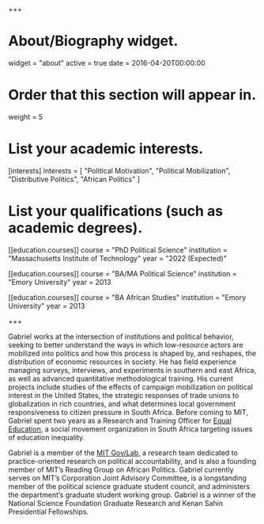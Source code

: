 +++
# About/Biography widget.
widget = "about"
active = true
date = 2016-04-20T00:00:00

# Order that this section will appear in.
weight = 5

# List your academic interests.
[interests]
  interests = [
    "Political Motivation",
    "Political Mobilization",
    "Distributive Politics",
    "African Politics"
  ]

# List your qualifications (such as academic degrees).
[[education.courses]]
  course = "PhD Political Science"
  institution = "Massachusetts Institute of Technology"
  year = "2022 (Expected)"

[[education.courses]]
  course = "BA/MA Political Science"
  institution = "Emory University"
  year = 2013

[[education.courses]]
  course = "BA African Studies"
  institution = "Emory University"
  year = 2013

+++

Gabriel works at the intersection of institutions and political behavior, seeking to better understand the ways in which low-resource actors are mobilized into politics and how this process is shaped by, and reshapes, the distribution of economic resources in society. He has field experience managing surveys, interviews, and experiments in southern and east Africa, as well as advanced quantitative methodological training. His current projects include studies of the effects of campaign mobilization on political interest in the United States, the strategic responses of trade unions to globalization in rich countries, and what determines local government responsiveness to citizen pressure in South Africa. Before coming to MIT, Gabriel spent two years as a Research and Training Officer for [Equal Education](https://equaleducation.org.za/), a social movement organization in South Africa targeting issues of education inequality.

Gabriel is a member of the [MIT Gov/Lab](http://www.mitgovlab.org/), a research team dedicated to practice-oriented research on political accountability, and is also a founding member of MIT’s Reading Group on African Politics. Gabriel currently serves on MIT’s Corporation Joint Advisory Committee, is a longstanding member of the political science graduate student council, and administers the department’s graduate student working group. Gabriel is a winner of the National Science Foundation Graduate Research and Kenan Sahin Presidential Fellowships.
